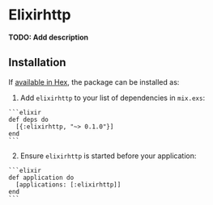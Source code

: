 # Elixirhttp

**TODO: Add description**

## Installation

If [available in Hex](https://hex.pm/docs/publish), the package can be installed as:

  1. Add `elixirhttp` to your list of dependencies in `mix.exs`:

    ```elixir
    def deps do
      [{:elixirhttp, "~> 0.1.0"}]
    end
    ```

  2. Ensure `elixirhttp` is started before your application:

    ```elixir
    def application do
      [applications: [:elixirhttp]]
    end
    ```

